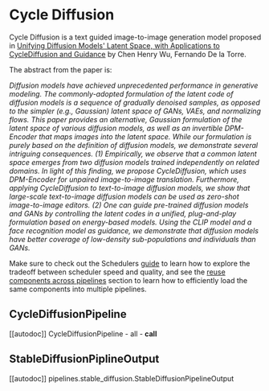 <!--Copyright 2023 The HuggingFace Team. All rights reserved.

Licensed under the Apache License, Version 2.0 (the "License"); you may not use this file except in compliance with
the License. You may obtain a copy of the License at

http://www.apache.org/licenses/LICENSE-2.0

Unless required by applicable law or agreed to in writing, software distributed under the License is distributed on
an "AS IS" BASIS, WITHOUT WARRANTIES OR CONDITIONS OF ANY KIND, either express or implied. See the License for the
specific language governing permissions and limitations under the License.
-->

# Cycle Diffusion

Cycle Diffusion is a text guided image-to-image generation model proposed in [Unifying Diffusion Models' Latent Space, with Applications to CycleDiffusion and Guidance](https://huggingface.co/papers/2210.05559) by Chen Henry Wu, Fernando De la Torre.

The abstract from the paper is:

*Diffusion models have achieved unprecedented performance in generative modeling. The commonly-adopted formulation of the latent code of diffusion models is a sequence of gradually denoised samples, as opposed to the simpler (e.g., Gaussian) latent space of GANs, VAEs, and normalizing flows. This paper provides an alternative, Gaussian formulation of the latent space of various diffusion models, as well as an invertible DPM-Encoder that maps images into the latent space. While our formulation is purely based on the definition of diffusion models, we demonstrate several intriguing consequences. (1) Empirically, we observe that a common latent space emerges from two diffusion models trained independently on related domains. In light of this finding, we propose CycleDiffusion, which uses DPM-Encoder for unpaired image-to-image translation. Furthermore, applying CycleDiffusion to text-to-image diffusion models, we show that large-scale text-to-image diffusion models can be used as zero-shot image-to-image editors. (2) One can guide pre-trained diffusion models and GANs by controlling the latent codes in a unified, plug-and-play formulation based on energy-based models. Using the CLIP model and a face recognition model as guidance, we demonstrate that diffusion models have better coverage of low-density sub-populations and individuals than GANs.*

<Tip>

Make sure to check out the Schedulers [guide](/using-diffusers/schedulers) to learn how to explore the tradeoff between scheduler speed and quality, and see the [reuse components across pipelines](/using-diffusers/loading#reuse-components-across-pipelines) section to learn how to efficiently load the same components into multiple pipelines.

</Tip>

## CycleDiffusionPipeline
[[autodoc]] CycleDiffusionPipeline
	- all
	- __call__

## StableDiffusionPiplineOutput
[[autodoc]] pipelines.stable_diffusion.StableDiffusionPipelineOutput